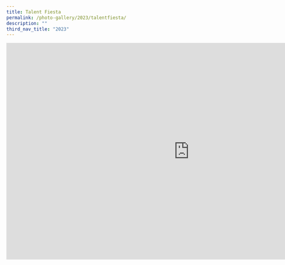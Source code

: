 ```yaml
---
title: Talent Fiesta
permalink: /photo-gallery/2023/talentfiesta/
description: ""
third_nav_title: "2023"
---
```

<iframe src="https://docs.google.com/presentation/d/e/2PACX-1vQrFt0yXoNEGFhn2-SImWXw3t0DBKDIvTKoukCQbGS_9r_7dkXdgLM2Q-54MKTwy83QmIFE2xPo-kP7/embed?start=true&amp;loop=true&amp;delayms=3000" frameborder="0" width="960" height="569" allowfullscreen="true"></iframe>